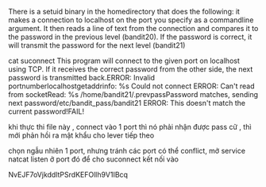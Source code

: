 There is a setuid binary in the homedirectory that does the following: it makes a connection to localhost on the port you specify as a commandline argument. It then reads a line of text from the connection and compares it to the password in the previous level (bandit20). If the password is correct, it will transmit the password for the next level (bandit21)

cat suconnect
This program will connect to the given port on localhost using TCP. If it receives the correct password from the other side, the next password is transmitted back.ERROR: Invalid portnumberlocalhostgetaddrinfo: %s
Could not connect
ERROR: Can't read from socketRead: %s
/home/bandit21/.prevpassPassword matches, sending next password/etc/bandit_pass/bandit21
ERROR: This doesn't match the current password!FAIL!

khi thực thi file này , connect vào 1 port thì nó phải nhận được pass cữ , thì mới phản hồi ra mật khẩu cho lever tiếp theo 

chọn ngẫu nhiên 1 port, nhưng tránh các port có thể conflict, mở service natcat listen ở port đó để cho suconnect kết nối vào 

NvEJF7oVjkddltPSrdKEFOllh9V1IBcq